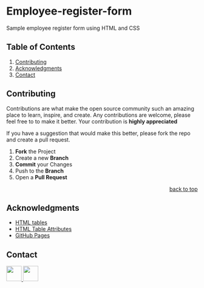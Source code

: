 # Employee-register-form
Sample employee register form using HTML and CSS 

  ## Table of Contents

  <ol>
    <li><a href="#Contributing">Contributing</a></li>
    <li><a href="#Acknowledgments">Acknowledgments</a></li>
    <li><a href="#Contact">Contact</a></li>
  </ol>

## Contributing

Contributions are what make the open source community such an amazing place to learn, inspire, and create. Any contributions are welcome, please feel free to to make it better. Your contribution is **highly appreciated**

If you have a suggestion that would make this better, please fork the repo and create a pull request. 

1. **Fork** the Project
2. Create a new **Branch**
3. **Commit** your Changes 
4. Push to the **Branch** 
5. Open a **Pull Request**

<p align="right"><a href="#top">back to top</a></p>

## Acknowledgments

* [HTML tables](https://www.geeksforgeeks.org/html-tables/)
* [HTML Table Attributes](https://www.w3schools.com/html/html_table_headers.asp)
* [GitHub Pages](https://pages.github.com)

## Contact
 
<a href="https://www.linkedin.com/in/rauf-alibakhshov-6b5aa5210/" target="_blank">
    <img height="40" src="https://cdn2.iconfinder.com/data/icons/social-icon-3/512/social_style_3_in-306.png"/>
</a>

<a href="https://open.spotify.com/playlist/7KmIUNWrK8wEHfQcQfFrQ1?si=0e2d44043b5a40a4" target="_blank">
    <img height="40" src="https://cdn4.iconfinder.com/data/icons/logos-and-brands/512/315_Spotify_logo-128.png"/>
</a>
